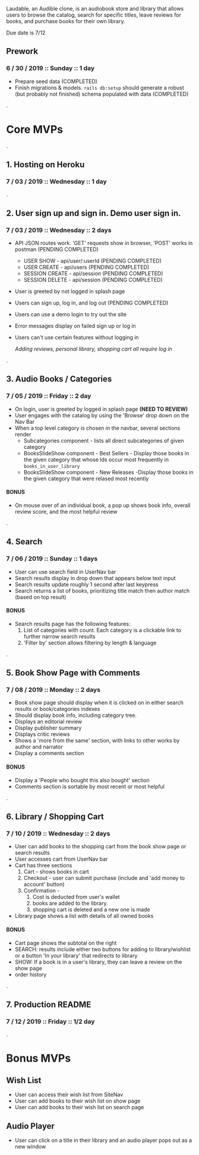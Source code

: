 Laudable, an Audible clone, is an audiobook store and library that allows users
 to browse the catalog, search for specific titles, leave reviews for books, and
 purchase books for their own library.

 Due date is 7/12

 ## Prework
 ### 6 / 30 / 2019 :: Sunday :: 1 day
* Prepare seed data (COMPLETED)
* Finish migrations & models. `rails db:setup` should generate a robust (but probably not finished) schema populated with data (COMPLETED)

.

# Core MVPs

.

## 1. Hosting on Heroku
### 7 / 03 / 2019 :: Wednesday :: 1 day

.

## 2. User sign up and sign in.  Demo user sign in.
### 7 / 03 / 2019 :: Wednesday :: 2 days
* API JSON routes work. 'GET' requests show in browser, 'POST' works in postman (PENDING COMPLETED)
    * USER SHOW - api/user/:userId (PENDING COMPLETED)
    * USER CREATE - api/users (PENDING COMPLETED)
    * SESSION CREATE - api/session (PENDING COMPLETED)
    * SESSION DELETE - api/session (PENDING COMPLETED)
* User is greeted by not logged in splash page
* Users can sign up, log in, and log out (PENDING COMPLETED)
* Users can use a demo login to try out the site
* Error messages display on failed sign up or log in
* Users can't use certain features without logging in

    *Adding reviews, personal library, shopping cart all require log in*

.

## 3. Audio Books / Categories
### 7 / 05 / 2019 :: Friday :: 2 day
* On login, user is greeted by logged in splash page **(NEED TO REVIEW)**
* User engages with the catalog by using the 'Browse' drop down on the Nav Bar
* When a top level category is chosen in the navbar, several sections render
    * Subcategories component - lists all direct subcategories of given category
    * BooksSlideShow component - Best Sellers - Display those books in the given category that whose Ids occur most frequently in `books_in_user_library`
    * BooksSlideShow component - New Releases -Display those books in the given category that were relased most recently

#### BONUS
* On mouse over of an individual book, a pop up shows book info, overall review score, and the most helpful review

.
     
## 4. Search
### 7 / 06 / 2019 :: Sunday :: 1 days
* User can use search field in UserNav bar
* Search results display in drop down that appears below text input
* Search results update roughly 1 second after last keypress
* Search returns a list of books, prioritizing title match then author match (based on top result)

#### BONUS
* Search results page has the following features:
  1. List of categories with count.  Each category is a clickable link to further narrow search results
  2. 'Filter by' section allows filtering by length & language

.
     
## 5. Book Show Page with Comments
### 7 / 08 / 2019 :: Monday :: 2 days
* Book show page should display when it is clicked on in either search results or book/categories indexes
* Should display book info, including category tree.
* Displays an editorial review
* Display publisher summary
* Displays critic reviews
* Shows a 'more from the same' section, with links to other works by author and narrator
* Display a comments section

#### BONUS
* Display a 'People who bought this also bought' section
* Comments section is sortable by most recent or most helpful

.
     
## 6. Library / Shopping Cart
### 7 / 10 / 2019 :: Wednesday :: 2 days
* User can add books to the shopping cart from the book show page or search results
* User accesses cart from UserNav bar
* Cart has three sections
  1. Cart - shows books in cart
  2. Checkout - user can submit purchase (include and 'add money to account' button)
  3. Confirmation - 
        1. Cost is deducted from user's wallet
        2. books are added to the library.
        3. shopping cart is deleted and a new one is made
* Library page shows a list with details of all owned books

#### BONUS
* Cart page shows the subtotal on the right 
* SEARCH: results include either two buttons for adding to library/wishlist or a button 'In your library' that redirects to library
* SHOW: If a book is in a user's library, they can leave a review on the show page
* order history

.
     
## 7. Production README
### 7 / 12 / 2019 :: Friday :: 1/2 day

.

# Bonus MVPs

## Wish List
* User can access their wish list from SiteNav
* User can add books to their wish list on show page
* User can add books to their wish list on search page

## Audio Player
* User can click on a title in their library and an audio player pops out as a new window



